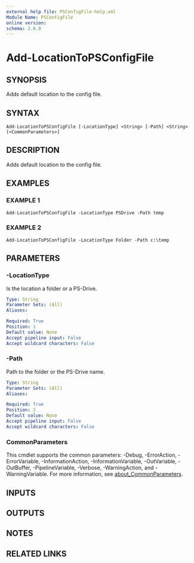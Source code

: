 ```yaml
---
external help file: PSConfigFile-help.xml
Module Name: PSConfigFile
online version:
schema: 2.0.0
---
```


# Add-LocationToPSConfigFile

## SYNOPSIS
Adds default location to the config file.

## SYNTAX

```
Add-LocationToPSConfigFile [-LocationType] <String> [-Path] <String> [<CommonParameters>]
```

## DESCRIPTION
Adds default location to the config file.

## EXAMPLES

### EXAMPLE 1
```
Add-LocationToPSConfigFile -LocationType PSDrive -Path temp
```

### EXAMPLE 2
```
Add-LocationToPSConfigFile -LocationType Folder -Path c:\temp
```

## PARAMETERS

### -LocationType
Is the location a folder or a PS-Drive.

```yaml
Type: String
Parameter Sets: (All)
Aliases:

Required: True
Position: 1
Default value: None
Accept pipeline input: False
Accept wildcard characters: False
```

### -Path
Path to the folder or the PS-Drive name.

```yaml
Type: String
Parameter Sets: (All)
Aliases:

Required: True
Position: 2
Default value: None
Accept pipeline input: False
Accept wildcard characters: False
```

### CommonParameters
This cmdlet supports the common parameters: -Debug, -ErrorAction, -ErrorVariable, -InformationAction, -InformationVariable, -OutVariable, -OutBuffer, -PipelineVariable, -Verbose, -WarningAction, and -WarningVariable. For more information, see [about_CommonParameters](http://go.microsoft.com/fwlink/?LinkID=113216).

## INPUTS

## OUTPUTS

## NOTES

## RELATED LINKS
